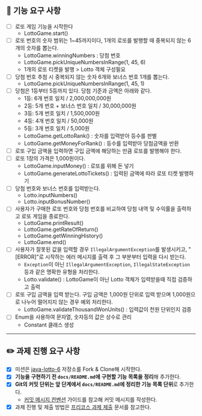 ## 🚀 기능 요구 사항

- [ ] 로또 게임 기능을 시작한다 
  - LottoGame.start()
- [ ] 로또 번호의 숫자 범위는 1~45까지이다, 1개의 로또를 발행할 때 중복되지 않는 6개의 숫자를 뽑는다.
  - LottoGame.winningNumbers : 당첨 번호
  - LottoGame.pickUniqueNumbersInRange(1, 45, 6)
  - 1개의 로또 티켓을 발행 > Lotto 객체 구성필요
- [ ] 당첨 번호 추첨 시 중복되지 않는 숫자 6개와 보너스 번호 1개를 뽑는다.
  - LottoGame.pickUniqueNumbersInRange(1, 45, 1)
- [ ] 당첨은 1등부터 5등까지 있다. 당첨 기준과 금액은 아래와 같다.
    - 1등: 6개 번호 일치 / 2,000,000,000원
    - 2등: 5개 번호 + 보너스 번호 일치 / 30,000,000원
    - 3등: 5개 번호 일치 / 1,500,000원
    - 4등: 4개 번호 일치 / 50,000원
    - 5등: 3개 번호 일치 / 5,000원
    - LottoGame.getLottoRank() : 숫자를 입력받아 등수를 판별
    - LottoGame.getMoneyForRank() : 등수를 입력받아 당첨금액을 반환
- [ ] 로또 구입 금액을 입력하면 구입 금액에 해당하는 만큼 로또를 발행해야 한다.
- [ ] 로또 1장의 가격은 1,000원이다.
  - LottoGame.inputMoney() : 로또를 위해 돈 넣기
  - LottoGame.generateLottoTickets() : 입력된 금액에 따라 로또 티켓 발행하기
- [ ] 당첨 번호와 보너스 번호를 입력받는다.
  - Lotto.inputNumbers()
  - Lotto.inputBonusNumber()
- [ ] 사용자가 구매한 로또 번호와 당첨 번호를 비교하여 당첨 내역 및 수익률을 출력하고 로또 게임을 종료한다.
  - LottoGame.printResult()
  - LottoGame.getRateOfReturn()
  - LottoGame.getWinningHistory()
  - LottoGame.end()
- [ ] 사용자가 잘못된 값을 입력할 경우 `IllegalArgumentException`를 발생시키고, "[ERROR]"로 시작하는 에러 메시지를 출력 후 그 부분부터 입력을 다시 받는다.
  - `Exception`이 아닌 `IllegalArgumentException`, `IllegalStateException` 등과 같은 명확한 유형을 처리한다.
  - Lotto.validate() : LottoGame이 아닌 Lotto 객체가 입력받을때 직접 검증하고 출력
- [ ] 로또 구입 금액을 입력 받는다. 구입 금액은 1,000원 단위로 입력 받으며 1,000원으로 나누어 떨어지지 않는 경우 예외 처리한다.
  - LottoGame.validateThousandWonUnits() : 입력값이 천원 단위인지 검증
- [ ] Enum을 사용하여 문자열, 숫자등의 값은 상수로 관리
  - Constant 클래스 생성
  
---

## ✏️ 과제 진행 요구 사항

- [x] 미션은 [java-lotto-6](https://github.com/woowacourse-precourse/java-lotto-6) 저장소를 Fork & Clone해 시작한다.
- [x] **기능을 구현하기 전 `docs/README.md`에 구현할 기능 목록을 정리**해 추가한다.
- [x] **Git의 커밋 단위는 앞 단계에서 `docs/README.md`에 정리한 기능 목록 단위**로 추가한다.
    - [커밋 메시지 컨벤션](https://gist.github.com/stephenparish/9941e89d80e2bc58a153) 가이드를 참고해 커밋 메시지를 작성한다.
- [x] 과제 진행 및 제출 방법은 [프리코스 과제 제출](https://github.com/woowacourse/woowacourse-docs/tree/master/precourse) 문서를 참고한다.